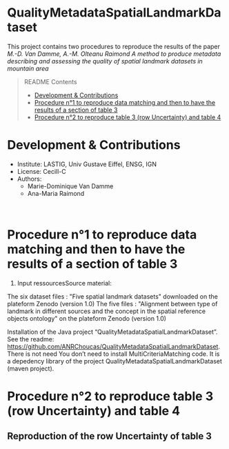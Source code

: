 # QualityMetadataSpatialLandmarkDataset

This project contains two procedures to reproduce the results of the paper *M.-D. Van Damme, A.-M. Olteanu Raimond A method to produce metadata describing 
and assessing the quality of spatial landmark datasets in mountain area*

<!-- Metadata describing and assessing the quality of spatial landmark datasets in mountain area. -->



> README Contents
> - [Development & Contributions](#Development-&-Contributions)
> - [Procedure n°1 to reproduce data matching and then to have the results of a section of table 3](#Procedure_n°1_to_reproduce_data_matching_and_then_to_have_the_results_of_a_section_of_table_3)
> - [Procedure n°2 to reproduce table 3 (row Uncertainty) and table 4 ](#Procedure_n°2_to_reproduce_table_3_(row_Uncertainty)_and_table_4)


# Development & Contributions
* Institute: LASTIG, Univ Gustave Eiffel, ENSG, IGN
* License: Cecill-C
* Authors:
	- Marie-Dominique Van Damme
	- Ana-Maria Raimond

<br/>

# Procedure n°1 to reproduce data matching and then to have the results of a section of table 3

1. Input ressourcesSource material:

The six dataset files : "Five spatial landmark datasets" downloaded on the plateform Zenodo (version 1.0)
The five files : "Alignment between type of landmark in different sources and the concept in the spatial reference objects ontology" on the plateform Zenodo (version 1.0)

Installation of the Java project “QualityMetadataSpatialLandmarkDataset”. See the readme:
https://github.com/ANRChoucas/QualityMetadataSpatialLandmarkDataset. There is not need You don’t need to install MultiCriteriaMatching code. It is a depedency library of the project  QualityMetadataSpatialLandmarkDataset (maven project). 




# Procedure n°2 to reproduce table 3 (row Uncertainty) and table 4 


## Reproduction of the row **Uncertainty** of table 3



